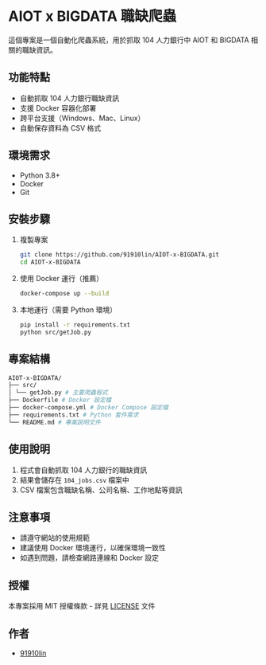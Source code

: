 # AIOT x BIGDATA 職缺爬蟲

這個專案是一個自動化爬蟲系統，用於抓取 104 人力銀行中 AIOT 和 BIGDATA 相關的職缺資訊。

## 功能特點

- 自動抓取 104 人力銀行職缺資訊
- 支援 Docker 容器化部署
- 跨平台支援（Windows、Mac、Linux）
- 自動保存資料為 CSV 格式

## 環境需求

- Python 3.8+
- Docker
- Git

## 安裝步驟

1. 複製專案
   ```bash
   git clone https://github.com/91910lin/AIOT-x-BIGDATA.git
   cd AIOT-x-BIGDATA
   ```

2. 使用 Docker 運行（推薦）
   ```bash
   docker-compose up --build
   ```

3. 本地運行（需要 Python 環境）
   ```bash
   pip install -r requirements.txt
   python src/getJob.py
   ```

## 專案結構

```bash
AIOT-x-BIGDATA/
├── src/
│ └── getJob.py # 主要爬蟲程式
├── Dockerfile # Docker 設定檔
├── docker-compose.yml # Docker Compose 設定檔
├── requirements.txt # Python 套件需求
└── README.md # 專案說明文件
```

## 使用說明

1. 程式會自動抓取 104 人力銀行的職缺資訊
2. 結果會儲存在 `104_jobs.csv` 檔案中
3. CSV 檔案包含職缺名稱、公司名稱、工作地點等資訊

## 注意事項

- 請遵守網站的使用規範
- 建議使用 Docker 環境運行，以確保環境一致性
- 如遇到問題，請檢查網路連線和 Docker 設定

## 授權

本專案採用 MIT 授權條款 - 詳見 [LICENSE](LICENSE) 文件

## 作者

- [91910lin](https://github.com/91910lin)
